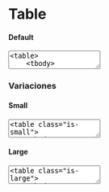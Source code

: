 <figure class="hero" style="background:#34f3dd;"></figure>

# Table

#### Default 

<textarea code-editor="mixed" code-result-size="240">
<table>
    <tbody>
        <tr>
          <th>Table Head 1</th>
          <th>Table Head 2</th>
          <th>Table Head 3</th>
        </tr>
        <tr>
          <td>Division 1</td>
          <td>Division 2</td>
          <td>Division 3</td>
        </tr>
        <tr>
          <td>Division 1</td>
          <td>Division 2</td>
          <td>Division 3</td>
        </tr>
        <tr>
          <td>Division 1</td>
          <td>Division 2</td>
          <td>Division 3</td>
        </tr>
    </tbody>
</table>
</textarea>

### Variaciones

#### Small

<textarea code-editor="mixed" code-result-size="200">
<table class="is-small">
    <tbody>
        <tr>
          <th>Table Head 1</th>
          <th>Table Head 2</th>
          <th>Table Head 3</th>
        </tr>
        <tr>
          <td>Division 1</td>
          <td>Division 2</td>
          <td>Division 3</td>
        </tr>
        <tr>
          <td>Division 1</td>
          <td>Division 2</td>
          <td>Division 3</td>
        </tr>
        <tr>
          <td>Division 1</td>
          <td>Division 2</td>
          <td>Division 3</td>
        </tr>
    </tbody>
</table>
</textarea>

#### Large

<textarea code-editor="mixed" code-result-size="280">
<table class="is-large">
    <tbody>
        <tr>
          <th>Table Head 1</th>
          <th>Table Head 2</th>
          <th>Table Head 3</th>
        </tr>
        <tr>
          <td>Division 1</td>
          <td>Division 2</td>
          <td>Division 3</td>
        </tr>
        <tr>
          <td>Division 1</td>
          <td>Division 2</td>
          <td>Division 3</td>
        </tr>
        <tr>
          <td>Division 1</td>
          <td>Division 2</td>
          <td>Division 3</td>
        </tr>
    </tbody>
</table>
</textarea>